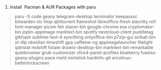 1.  Install  Pacman & AUR Packages with paru

> paru -S code geany telegram-desktop terminator keepassxc bitwarden vlc htop qbittorrent flameshot libreoffice-fresh alacritty rofi font-manager picom feh stacer-bin google-chrome exa cryptomator-bin joplin-appimage marktext-bin spotify nextcloud-client puddletag gtkhash sublime-text-4 syncthing onlyoffice-bin p7zip-gui sirikali-bin yt-dlp obsidian timeshift gpa caffeine-ng appimagelauncher filelight qdirstat redshift foliate drawio-desktop-bin marktext-bin remarkable qutebrowser grub-customizer xfce4-panel-profiles blueberry fuseiso geany-plugins pace meld mintstick hardinfo-git arcolinux-betterlockscreen


